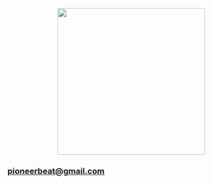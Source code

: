 <div id="header" align="center">
  <img src="https://media.giphy.com/media/MWRiRARGbMKBnErBHX/giphy.gif" width="300"/>
</div>

### pioneerbeat@gmail.com
